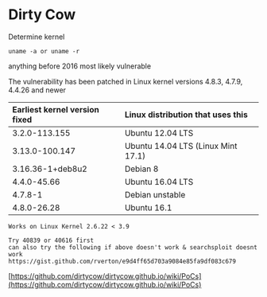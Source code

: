 # Dirty Cow

Determine kernel

```text
uname -a or uname -r
```

anything before 2016 most likely vulnerable

The vulnerability has been patched in Linux kernel versions 4.8.3, 4.7.9, 4.4.26 and newer

| Earliest kernel version fixed | Linux distribution that uses this |
| :--- | :--- |
| 3.2.0-113.155 | Ubuntu 12.04 LTS |
| 3.13.0-100.147 | Ubuntu 14.04 LTS \(Linux Mint 17.1\) |
| 3.16.36-1+deb8u2 | Debian 8 |
| 4.4.0-45.66 | Ubuntu 16.04 LTS |
| 4.7.8-1 | Debian unstable |
| 4.8.0-26.28 | Ubuntu 16.1 |

```text
Works on Linux Kernel 2.6.22 < 3.9

Try 40839 or 40616 first
can also try the following if above doesn't work & searchsploit doesnt work 
https://gist.github.com/rverton/e9d4ff65d703a9084e85fa9df083c679
```

[https://github.com/dirtycow/dirtycow.github.io/wiki/PoCs](https://github.com/dirtycow/dirtycow.github.io/wiki/PoCs)


